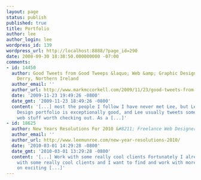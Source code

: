 ```yaml
---
layout: page
status: publish
published: true
title: Portfolio
author: lee
author_login: lee
wordpress_id: 139
wordpress_url: http://localhost:8888/?page_id=290
date: 2008-09-30 18:38:50.000000000 -07:00
comments:
- id: 14450
  author: Good Tweets from Good Tweeps &laquo; Web &amp; Graphic Design by Mark McCorkell,
    Derry, Northern Ireland
  author_email: ''
  author_url: http://www.markmccorkell.com/2009/11/23/good-tweets-from-good-tweeps/
  date: '2009-11-23 19:49:26 -0800'
  date_gmt: '2009-11-23 18:49:26 -0800'
  content: '[...] most the people I follow I have never met Lee, but Lee&#8217;s Web
    Design portfolio is exceptionally good, and Lee usually tweets some good, useful
    web stuff worth checking out. As a [...]'
- id: 18625
  author: New Years Resolutions For 2010 &#8211; Freelance Web Designer Lee Munroe
  author_email: ''
  author_url: http://www.leemunroe.com/new-year-resolutions-2010/
  date: '2010-03-01 14:29:28 -0800'
  date_gmt: '2010-03-01 13:29:28 -0800'
  content: '[...] Work with some really cool clients Fortunately I already do work
    with some really cool clients and I want to find and work with more who are working
    on exciting [...]'
---
```


